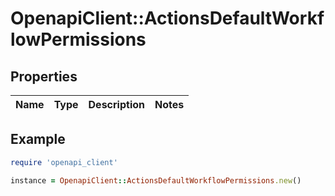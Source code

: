 # OpenapiClient::ActionsDefaultWorkflowPermissions

## Properties

| Name | Type | Description | Notes |
| ---- | ---- | ----------- | ----- |

## Example

```ruby
require 'openapi_client'

instance = OpenapiClient::ActionsDefaultWorkflowPermissions.new()
```

